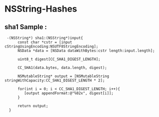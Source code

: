 NSString-Hashes
===============

sha1 Sample : 
-------------------

     -(NSString*) sha1:(NSString*)input{
          const char *cstr = [input cStringUsingEncoding:NSUTF8StringEncoding];
          NSData *data = [NSData dataWithBytes:cstr length:input.length];
          
          uint8_t digest[CC_SHA1_DIGEST_LENGTH];
          
          CC_SHA1(data.bytes, data.length, digest);
          
          NSMutableString* output = [NSMutableString stringWithCapacity:CC_SHA1_DIGEST_LENGTH * 2];
          
          for(int i = 0; i < CC_SHA1_DIGEST_LENGTH; i++){
             [output appendFormat:@"%02x", digest[i]];
          }
            
          return output;
      }
